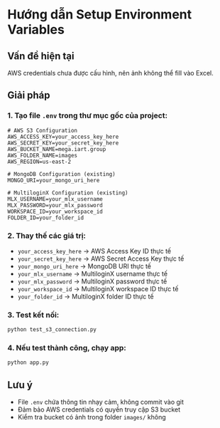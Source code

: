 # Hướng dẫn Setup Environment Variables

## Vấn đề hiện tại
AWS credentials chưa được cấu hình, nên ảnh không thể fill vào Excel.

## Giải pháp

### 1. Tạo file `.env` trong thư mục gốc của project:

```env
# AWS S3 Configuration
AWS_ACCESS_KEY=your_access_key_here
AWS_SECRET_KEY=your_secret_key_here
AWS_BUCKET_NAME=mega.iart.group
AWS_FOLDER_NAME=images
AWS_REGION=us-east-2

# MongoDB Configuration (existing)
MONGO_URI=your_mongo_uri_here

# MultiloginX Configuration (existing)
MLX_USERNAME=your_mlx_username
MLX_PASSWORD=your_mlx_password
WORKSPACE_ID=your_workspace_id
FOLDER_ID=your_folder_id
```

### 2. Thay thế các giá trị:

- `your_access_key_here` → AWS Access Key ID thực tế
- `your_secret_key_here` → AWS Secret Access Key thực tế
- `your_mongo_uri_here` → MongoDB URI thực tế
- `your_mlx_username` → MultiloginX username thực tế
- `your_mlx_password` → MultiloginX password thực tế
- `your_workspace_id` → MultiloginX workspace ID thực tế
- `your_folder_id` → MultiloginX folder ID thực tế

### 3. Test kết nối:

```bash
python test_s3_connection.py
```

### 4. Nếu test thành công, chạy app:

```bash
python app.py
```

## Lưu ý
- File `.env` chứa thông tin nhạy cảm, không commit vào git
- Đảm bảo AWS credentials có quyền truy cập S3 bucket
- Kiểm tra bucket có ảnh trong folder `images/` không
